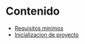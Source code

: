 # Contenido

* [Requisitos minimos](doc/REQUISITOS_MINIMOS.MD)
* [Inicializacion de proyecto](doc/INICIALIZATION.MD)
